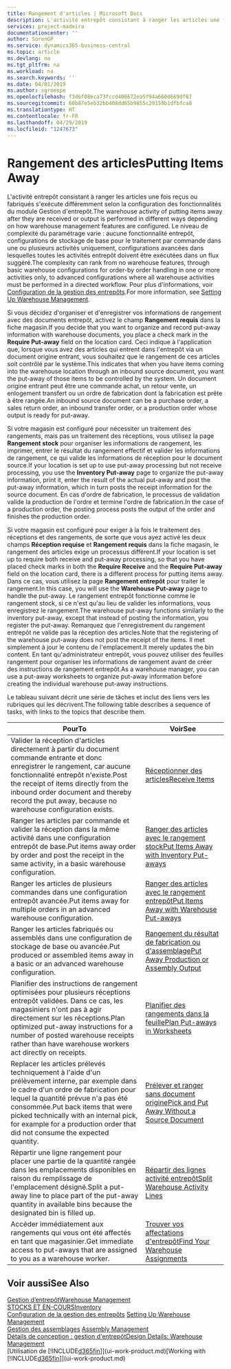 ```yaml
---
title: Rangement d'articles | Microsoft Docs
description: L'activité entrepôt consistant à ranger les articles une fois reçus ou fabriqués s'exécute différemment selon la configuration des fonctionnalités du module Gestion d'entrepôt.
services: project-madeira
documentationcenter: ''
author: SorenGP
ms.service: dynamics365-business-central
ms.topic: article
ms.devlang: na
ms.tgt_pltfrm: na
ms.workload: na
ms.search.keywords: ''
ms.date: 04/01/2019
ms.author: sgroespe
ms.openlocfilehash: f3d6f08eca73fccd408672ea5f94a660d669df67
ms.sourcegitcommit: 60b87e5eb32bb408dd65b9855c29159b1dfbfca8
ms.translationtype: HT
ms.contentlocale: fr-FR
ms.lasthandoff: 04/29/2019
ms.locfileid: "1247673"
---
```

# <a name="putting-items-away"></a><span data-ttu-id="c85c7-103">Rangement des articles</span><span class="sxs-lookup"><span data-stu-id="c85c7-103">Putting Items Away</span></span>
<span data-ttu-id="c85c7-104">L'activité entrepôt consistant à ranger les articles une fois reçus ou fabriqués s'exécute différemment selon la configuration des fonctionnalités du module Gestion d'entrepôt.</span><span class="sxs-lookup"><span data-stu-id="c85c7-104">The warehouse activity of putting items away after they are received or output is performed in different ways depending on how warehouse management features are configured.</span></span> <span data-ttu-id="c85c7-105">Le niveau de complexité du paramétrage varie : aucune fonctionnalité entrepôt, configurations de stockage de base pour le traitement par commande dans une ou plusieurs activités uniquement, configurations avancées dans lesquelles toutes les activités entrepôt doivent être exécutées dans un flux suggéré.</span><span class="sxs-lookup"><span data-stu-id="c85c7-105">The complexity can rank from no warehouse features, through basic warehouse configurations for order-by order handling in one or more activities only, to advanced configurations where all warehouse activities must be performed in a directed workflow.</span></span> <span data-ttu-id="c85c7-106">Pour plus d'informations, voir [Configuration de la gestion des entrepôts](warehouse-setup-warehouse.md).</span><span class="sxs-lookup"><span data-stu-id="c85c7-106">For more information, see [Setting Up Warehouse Management](warehouse-setup-warehouse.md).</span></span>

<span data-ttu-id="c85c7-107">Si vous décidez d'organiser et d'enregistrer vos informations de rangement avec des documents entrepôt, activez le champ **Rangement requis** dans la fiche magasin.</span><span class="sxs-lookup"><span data-stu-id="c85c7-107">If you decide that you want to organize and record put-away information with warehouse documents, you place a check mark in the **Require Put-away** field on the location card.</span></span> <span data-ttu-id="c85c7-108">Ceci indique à l'application que, lorsque vous avez des articles qui entrent dans l'entrepôt via un document origine entrant, vous souhaitez que le rangement de ces articles soit contrôlé par le système.</span><span class="sxs-lookup"><span data-stu-id="c85c7-108">This indicates that when you have items coming into the warehouse location through an inbound source document, you want the put-away of those items to be controlled by the system.</span></span> <span data-ttu-id="c85c7-109">Un document origine entrant peut être une commande achat, un retour vente, un enlogement transfert ou un ordre de fabrication dont la fabrication est prête à être rangée.</span><span class="sxs-lookup"><span data-stu-id="c85c7-109">An inbound source document can be a purchase order, a sales return order, an inbound transfer order, or a production order whose output is ready for put-away.</span></span>  

<span data-ttu-id="c85c7-110">Si votre magasin est configuré pour nécessiter un traitement des rangements, mais pas un traitement des réceptions, vous utilisez la page **Rangement stock** pour organiser les informations de rangement, les imprimer, entrer le résultat du rangement effectif et valider les informations de rangement, ce qui valide les informations de réception pour le document source.</span><span class="sxs-lookup"><span data-stu-id="c85c7-110">If your location is set up to use put-away processing but not receive processing, you use the **Inventory Put-away** page to organize the put-away information, print it, enter the result of the actual put-away and post the put-away information, which in turn posts the receipt information for the source document.</span></span> <span data-ttu-id="c85c7-111">En cas d'ordre de fabrication, le processus de validation valide la production de l'ordre et termine l'ordre de fabrication.</span><span class="sxs-lookup"><span data-stu-id="c85c7-111">In the case of a production order, the posting process posts the output of the order and finishes the production order.</span></span>

<span data-ttu-id="c85c7-112">Si votre magasin est configuré pour exiger à la fois le traitement des réceptions et des rangements, de sorte que vous ayez activé les deux champs **Réception requise** et **Rangement requis** dans la fiche magasin, le rangement des articles exige un processus différent.</span><span class="sxs-lookup"><span data-stu-id="c85c7-112">If your location is set up to require both receive and put-away processing, so that you have placed check marks in both the **Require Receive** and the **Require Put-away** field on the location card, there is a different process for putting items away.</span></span> <span data-ttu-id="c85c7-113">Dans ce cas, vous utilisez la page **Rangement entrepôt** pour traiter le rangement.</span><span class="sxs-lookup"><span data-stu-id="c85c7-113">In this case, you will use the **Warehouse Put-away** page to handle the put-away.</span></span> <span data-ttu-id="c85c7-114">Le rangement entrepôt fonctionne comme le rangement stock, si ce n'est qu'au lieu de valider les informations, vous enregistrez le rangement.</span><span class="sxs-lookup"><span data-stu-id="c85c7-114">The warehouse put-away functions similarly to the inventory put-away, except that instead of posting the information, you register the put-away.</span></span> <span data-ttu-id="c85c7-115">Remarquez que l'enregistrement du rangement entrepôt ne valide pas la réception des articles.</span><span class="sxs-lookup"><span data-stu-id="c85c7-115">Note that the registering of the warehouse put-away does not post the receipt of the items.</span></span> <span data-ttu-id="c85c7-116">Il met simplement à jour le contenu de l'emplacement.</span><span class="sxs-lookup"><span data-stu-id="c85c7-116">It merely updates the bin content.</span></span> <span data-ttu-id="c85c7-117">En tant qu'administrateur entrepôt, vous pouvez utiliser des feuilles rangement pour organiser les informations de rangement avant de créer des instructions de rangement entrepôt.</span><span class="sxs-lookup"><span data-stu-id="c85c7-117">As a warehouse manager, you can use a put-away worksheets to organize put-away information before creating the individual warehouse put-away instructions.</span></span>

<span data-ttu-id="c85c7-118">Le tableau suivant décrit une série de tâches et inclut des liens vers les rubriques qui les décrivent.</span><span class="sxs-lookup"><span data-stu-id="c85c7-118">The following table describes a sequence of tasks, with links to the topics that describe them.</span></span>   

|<span data-ttu-id="c85c7-119">**Pour**</span><span class="sxs-lookup"><span data-stu-id="c85c7-119">**To**</span></span>|<span data-ttu-id="c85c7-120">**Voir**</span><span class="sxs-lookup"><span data-stu-id="c85c7-120">**See**</span></span>|  
|------------|-------------|  
|<span data-ttu-id="c85c7-121">Valider la réception d'articles directement à partir du document commande entrante et donc enregistrer le rangement, car aucune fonctionnalité entrepôt n'existe.</span><span class="sxs-lookup"><span data-stu-id="c85c7-121">Post the receipt of items directly from the inbound order document and thereby record the put away, because no warehouse configuration exists.</span></span>|[<span data-ttu-id="c85c7-122">Réceptionner des articles</span><span class="sxs-lookup"><span data-stu-id="c85c7-122">Receive Items</span></span>](warehouse-how-receive-items.md)|  
|<span data-ttu-id="c85c7-123">Ranger les articles par commande et valider la réception dans la même activité dans une configuration entrepôt de base.</span><span class="sxs-lookup"><span data-stu-id="c85c7-123">Put items away order by order and post the receipt in the same activity, in a basic warehouse configuration.</span></span>|[<span data-ttu-id="c85c7-124">Ranger des articles avec le rangement stock</span><span class="sxs-lookup"><span data-stu-id="c85c7-124">Put Items Away with Inventory Put-aways</span></span>](warehouse-how-to-put-items-away-with-inventory-put-aways.md)|  
|<span data-ttu-id="c85c7-125">Ranger les articles de plusieurs commandes dans une configuration entrepôt avancée.</span><span class="sxs-lookup"><span data-stu-id="c85c7-125">Put items away for multiple orders in an advanced warehouse configuration.</span></span>|[<span data-ttu-id="c85c7-126">Ranger des articles avec le rangement entrepôt</span><span class="sxs-lookup"><span data-stu-id="c85c7-126">Put Items Away with Warehouse Put-aways</span></span>](warehouse-how-to-put-items-away-with-warehouse-put-aways.md)|  
|<span data-ttu-id="c85c7-127">Ranger les articles fabriqués ou assemblés dans une configuration de stockage de base ou avancée.</span><span class="sxs-lookup"><span data-stu-id="c85c7-127">Put produced or assembled items away in a basic or an advanced warehouse configuration.</span></span>|[<span data-ttu-id="c85c7-128">Rangement du résultat de fabrication ou d'assemblage</span><span class="sxs-lookup"><span data-stu-id="c85c7-128">Put Away Production or Assembly Output</span></span>](warehouse-how-to-put-away-production-output.md)|
|<span data-ttu-id="c85c7-129">Planifier des instructions de rangement optimisées pour plusieurs réceptions entrepôt validées. Dans ce cas, les magasiniers n'ont pas à agir directement sur les réceptions.</span><span class="sxs-lookup"><span data-stu-id="c85c7-129">Plan optimized put-away instructions for a number of posted warehouse receipts rather than have warehouse workers act directly on receipts.</span></span>|[<span data-ttu-id="c85c7-130">Planifier des rangements dans la feuille</span><span class="sxs-lookup"><span data-stu-id="c85c7-130">Plan Put-aways in Worksheets</span></span>](warehouse-how-to-plan-put-aways-in-worksheets.md)|  
|<span data-ttu-id="c85c7-131">Replacer les articles prélevés techniquement à l'aide d'un prélèvement interne, par exemple dans le cadre d'un ordre de fabrication pour lequel la quantité prévue n'a pas été consommée.</span><span class="sxs-lookup"><span data-stu-id="c85c7-131">Put back items that were picked technically with an internal pick, for example for a production order that did not consume the expected quantity.</span></span>|[<span data-ttu-id="c85c7-132">Prélever et ranger sans document origine</span><span class="sxs-lookup"><span data-stu-id="c85c7-132">Pick and Put Away Without a Source Document</span></span>](warehouse-how-to-create-put-aways-from-internal-put-aways.md)|
|<span data-ttu-id="c85c7-133">Répartir une ligne rangement pour placer une partie de la quantité rangée dans les emplacements disponibles en raison du remplissage de l'emplacement désigné.</span><span class="sxs-lookup"><span data-stu-id="c85c7-133">Split a put-away line to place part of the put-away quantity in available bins because the designated bin is filled up.</span></span>|[<span data-ttu-id="c85c7-134">Répartir des lignes activité entrepôt</span><span class="sxs-lookup"><span data-stu-id="c85c7-134">Split Warehouse Activity Lines</span></span>](warehouse-how-to-split-warehouse-activity-lines.md)|
|<span data-ttu-id="c85c7-135">Accéder immédiatement aux rangements qui vous ont été affectés en tant que magasinier.</span><span class="sxs-lookup"><span data-stu-id="c85c7-135">Get immediate access to put-aways that are assigned to you as a warehouse worker.</span></span>|[<span data-ttu-id="c85c7-136">Trouver vos affectations d'entrepôt</span><span class="sxs-lookup"><span data-stu-id="c85c7-136">Find Your Warehouse Assignments</span></span>](warehouse-how-to-find-your-warehouse-assignments.md)|    

## <a name="see-also"></a><span data-ttu-id="c85c7-137">Voir aussi</span><span class="sxs-lookup"><span data-stu-id="c85c7-137">See Also</span></span>  
[<span data-ttu-id="c85c7-138">Gestion d’entrepôt</span><span class="sxs-lookup"><span data-stu-id="c85c7-138">Warehouse Management</span></span>](warehouse-manage-warehouse.md)  
[<span data-ttu-id="c85c7-139">STOCKS ET EN-COURS</span><span class="sxs-lookup"><span data-stu-id="c85c7-139">Inventory</span></span>](inventory-manage-inventory.md)  
<span data-ttu-id="c85c7-140">[Configuration de la gestion des entrepôts](warehouse-setup-warehouse.md)   </span><span class="sxs-lookup"><span data-stu-id="c85c7-140">[Setting Up Warehouse Management](warehouse-setup-warehouse.md)   </span></span>  
<span data-ttu-id="c85c7-141">[Gestion des assemblages](assembly-assemble-items.md)  </span><span class="sxs-lookup"><span data-stu-id="c85c7-141">[Assembly Management](assembly-assemble-items.md)  </span></span>  
[<span data-ttu-id="c85c7-142">Détails de conception : gestion d'entrepôt</span><span class="sxs-lookup"><span data-stu-id="c85c7-142">Design Details: Warehouse Management</span></span>](design-details-warehouse-management.md)  
<span data-ttu-id="c85c7-143">[Utilisation de [!INCLUDE[d365fin](includes/d365fin_md.md)]](ui-work-product.md)</span><span class="sxs-lookup"><span data-stu-id="c85c7-143">[Working with [!INCLUDE[d365fin](includes/d365fin_md.md)]](ui-work-product.md)</span></span>  
